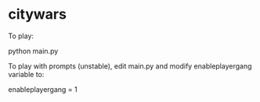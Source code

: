 # citywars
To play:

python main.py

To play with prompts (unstable), edit main.py and modify enableplayergang variable to:

enableplayergang = 1
